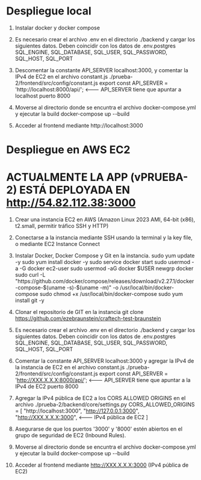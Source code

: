 # Despliegue local

1. Instalar docker y docker compose

2. Es necesario crear el archivo .env en el directorio ./backend y cargar los siguientes datos. Deben coincidir con los datos de .env.postgres
    SQL_ENGINE, 
    SQL_DATABASE, 
    SQL_USER, 
    SQL_PASSWORD, 
    SQL_HOST, 
    SQL_PORT

3. Descomentar la constante API_SERVER localhost:3000, y comentar la IPv4 de EC2 en el archivo constant.js
    ./prueba-2/frontend/src/config/constant.js
    export const API_SERVER = 'http://localhost:8000/api/'; <--- API_SERVER tiene que apuntar a localhost puerto 8000

4. Moverse al directorio donde se encuntra el archivo docker-compose.yml y ejecutar la build
    docker-compose up --build

5. Acceder al frontend mediante http://localhost:3000

# Despliegue en AWS EC2

# ACTUALMENTE LA APP (vPRUEBA-2) ESTÁ DEPLOYADA EN http://54.82.112.38:3000

1. Crear una instancia EC2 en AWS (Amazon Linux 2023 AMI, 64-bit (x86), t2.small, permitir tráfico SSH y HTTP)

2. Conectarse a la instancia mediante SSH usando la terminal y la key file, o mediante EC2 Instance Connect

3. Instalar Docker, Docker Compose y Git en la instancia.
    sudo yum update -y
    sudo yum install docker -y
    sudo service docker start
    sudo usermod -a -G docker ec2-user
    sudo usermod -aG docker $USER
    newgrp docker
    sudo curl -L "https://github.com/docker/compose/releases/download/v2.27.1/docker-compose-$(uname -s)-$(uname -m)" -o /usr/local/bin/docker-compose
    sudo chmod +x /usr/local/bin/docker-compose
    sudo yum install git -y

4. Clonar el repositorio de GIT en la instancia
    git clone https://github.com/ezebraunstein/craftech-test-braunstein

5. Es necesario crear el archivo .env en el directorio ./backend y cargar los siguientes datos. Deben coincidir con los datos de .env.postgres
    SQL_ENGINE, 
    SQL_DATABASE, 
    SQL_USER, 
    SQL_PASSWORD, 
    SQL_HOST, 
    SQL_PORT

6. Comentar la constante API_SERVER localhost:3000 y agregar la IPv4 de la instancia de EC2 en el archivo constant.js
    ./prueba-2/frontend/src/config/constant.js
    export const API_SERVER = 'http://XXX.X.X.X:8000/api/'; <--- API_SERVER tiene que apuntar a la IPv4 de EC2 puerto 8000

7. Agregar la IPv4 pública de EC2 a los CORS ALLOWED ORIGINS en el archivo ./prueba-2/backend/core/settings.py
    CORS_ALLOWED_ORIGINS = [
    "http://localhost:3000", 
    "http://127.0.0.1:3000", 
    "http://XXX.X.X.X:3000", <--- IPv4 pública de EC2
    ]

8. Asegurarse de que los puertos '3000' y '8000' estén abiertos en el grupo de seguridad de EC2 (Inbound Rules).

9. Moverse al directorio donde se encuntra el archivo docker-compose.yml y ejecutar la build
    docker-compose up --build

10. Acceder al frontend mediante http://XXX.X.X.X:3000 (IPv4 pública de EC2)




